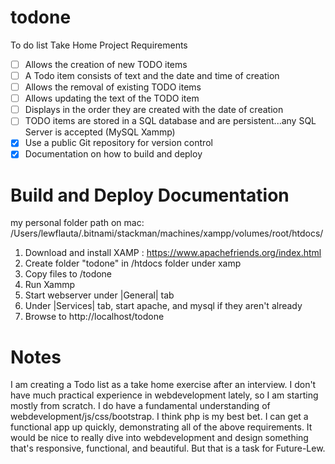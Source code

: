 # todone
To do list Take Home Project Requirements

 - [ ] Allows the creation of new TODO items
 - [ ] A Todo item consists of text and the date and time of creation
 - [ ] Allows the removal of existing TODO items
 - [ ] Allows updating the text of the TODO item
 - [ ] Displays in the order they are created with the date of creation
 - [ ] TODO items are stored in a SQL database and are persistent...any SQL Server is accepted (MySQL Xammp)
 - [x] Use a public Git repository for version control
 - [x] Documentation on how to build and deploy

# Build and Deploy Documentation
my personal folder path on mac:
/Users/lewflauta/.bitnami/stackman/machines/xampp/volumes/root/htdocs/ 

1. Download and install XAMP : https://www.apachefriends.org/index.html
2. Create folder "todone" in /htdocs folder under xamp
3. Copy files to /todone
4. Run Xammp
5. Start webserver under |General| tab
6. Under |Services| tab, start apache, and mysql if they aren't already
7. Browse to http://localhost/todone

# Notes 

I am creating a Todo list as a take home exercise after an interview. I
don't have much practical experience in webdevelopment lately, so I am
starting mostly from scratch. I do have a fundamental understanding of
webdevelopment/js/css/bootstrap. I think php is my best bet. I can get
a functional app up quickly, demonstrating all of the above requirements. It
would be nice to really dive into webdevelopment and design something
that's responsive, functional, and beautiful. But that is a task for Future-Lew.

